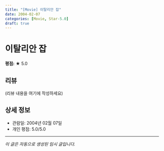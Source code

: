 ```yaml
---
title: "[Movie] 이탈리안 잡"
date: 2004-02-07
categories: [Movie, Star-5.0]
draft: true
---
```


# 이탈리안 잡

**평점:** ★ 5.0

## 리뷰

(리뷰 내용을 여기에 작성하세요)

## 상세 정보

- 관람일: 2004년 02월 07일
- 개인 평점: 5.0/5.0

---

*이 글은 자동으로 생성된 임시 글입니다.*
